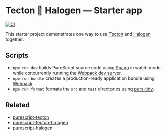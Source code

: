 # Tecton 🔗 Halogen — Starter app

[![CI](https://github.com/nsaunders/purescript-tecton-halogen-starter/workflows/CI/badge.svg?branch=master)](https://github.com/nsaunders/purescript-tecton-halogen-starter/actions?query=workflow%3ACI+branch%3Amaster)

This starter project demonstrates one way to use [Tecton](https://github.com/nsaunders/purescript-tecton) and [Halogen](https://github.com/purescript-halogen/purescript-halogen) together.

## Scripts
* `npm run dev` builds PureScript source code using [Spago](https://github.com/purescript/spago) in watch mode, while concurrently running the [Webpack dev server](https://webpack.js.org/configuration/dev-server/).
* `npm run bundle` creates a production-ready application bundle using [Webpack](https://webpack.js.org).
* `npm run format` formats the `src` and `test` directories using [purs-tidy](https://github.com/natefaubion/purescript-tidy).

## Related

* [purescript-tecton](https://github.com/nsaunders/purescript-tecton)
* [purescript-tecton-halogen](https://github.com/nsaunders/purescript-tecton-halogen)
* [purescript-halogen](https://github.com/purescript-halogen/purescript-halogen)
